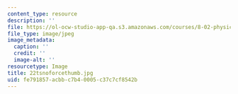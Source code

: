 ```yaml
---
content_type: resource
description: ''
file: https://ol-ocw-studio-app-qa.s3.amazonaws.com/courses/8-02-physics-ii-electricity-and-magnetism-spring-2007/fe791857acbbc7b40005c37c7cf8542b_22tsnoforcethumb.jpg
file_type: image/jpeg
image_metadata:
  caption: ''
  credit: ''
  image-alt: ''
resourcetype: Image
title: 22tsnoforcethumb.jpg
uid: fe791857-acbb-c7b4-0005-c37c7cf8542b
---
```


